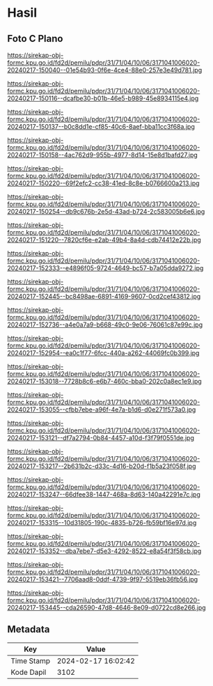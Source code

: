 # Hasil

## Foto C Plano

https://sirekap-obj-formc.kpu.go.id/fd2d/pemilu/pdpr/31/71/04/10/06/3171041006020-20240217-150040--01e54b93-0f6e-4ce4-88e0-257e3e49d781.jpg

https://sirekap-obj-formc.kpu.go.id/fd2d/pemilu/pdpr/31/71/04/10/06/3171041006020-20240217-150116--dcafbe30-b01b-46e5-b989-45e8934115e4.jpg

https://sirekap-obj-formc.kpu.go.id/fd2d/pemilu/pdpr/31/71/04/10/06/3171041006020-20240217-150137--b0c8dd1e-cf85-40c6-8aef-bba11cc3f68a.jpg

https://sirekap-obj-formc.kpu.go.id/fd2d/pemilu/pdpr/31/71/04/10/06/3171041006020-20240217-150158--4ac762d9-955b-4977-8d14-15e8d1bafd27.jpg

https://sirekap-obj-formc.kpu.go.id/fd2d/pemilu/pdpr/31/71/04/10/06/3171041006020-20240217-150220--69f2efc2-cc38-41ed-8c8e-b0766600a213.jpg

https://sirekap-obj-formc.kpu.go.id/fd2d/pemilu/pdpr/31/71/04/10/06/3171041006020-20240217-150254--db9c676b-2e5d-43ad-b724-2c583005b6e6.jpg

https://sirekap-obj-formc.kpu.go.id/fd2d/pemilu/pdpr/31/71/04/10/06/3171041006020-20240217-151220--7820cf6e-e2ab-49b4-8a4d-cdb74412e22b.jpg

https://sirekap-obj-formc.kpu.go.id/fd2d/pemilu/pdpr/31/71/04/10/06/3171041006020-20240217-152333--e4896f05-9724-4649-bc57-b7a05dda9272.jpg

https://sirekap-obj-formc.kpu.go.id/fd2d/pemilu/pdpr/31/71/04/10/06/3171041006020-20240217-152445--bc8498ae-6891-4169-9607-0cd2cef43812.jpg

https://sirekap-obj-formc.kpu.go.id/fd2d/pemilu/pdpr/31/71/04/10/06/3171041006020-20240217-152736--a4e0a7a9-b668-49c0-9e06-76061c87e99c.jpg

https://sirekap-obj-formc.kpu.go.id/fd2d/pemilu/pdpr/31/71/04/10/06/3171041006020-20240217-152954--ea0c1f77-6fcc-440a-a262-44069fc0b399.jpg

https://sirekap-obj-formc.kpu.go.id/fd2d/pemilu/pdpr/31/71/04/10/06/3171041006020-20240217-153018--7728b8c6-e6b7-460c-bba0-202c0a8ec1e9.jpg

https://sirekap-obj-formc.kpu.go.id/fd2d/pemilu/pdpr/31/71/04/10/06/3171041006020-20240217-153055--cfbb7ebe-a96f-4e7a-b1d6-d0e271f573a0.jpg

https://sirekap-obj-formc.kpu.go.id/fd2d/pemilu/pdpr/31/71/04/10/06/3171041006020-20240217-153121--df7a2794-0b84-4457-a10d-f3f79f0551de.jpg

https://sirekap-obj-formc.kpu.go.id/fd2d/pemilu/pdpr/31/71/04/10/06/3171041006020-20240217-153217--2b631b2c-d33c-4d16-b20d-f1b5a23f058f.jpg

https://sirekap-obj-formc.kpu.go.id/fd2d/pemilu/pdpr/31/71/04/10/06/3171041006020-20240217-153247--66dfee38-1447-468a-8d63-140a42291e7c.jpg

https://sirekap-obj-formc.kpu.go.id/fd2d/pemilu/pdpr/31/71/04/10/06/3171041006020-20240217-153315--10d31805-190c-4835-b726-fb59bf16e97d.jpg

https://sirekap-obj-formc.kpu.go.id/fd2d/pemilu/pdpr/31/71/04/10/06/3171041006020-20240217-153352--dba7ebe7-d5e3-4292-8522-e8a54f3f58cb.jpg

https://sirekap-obj-formc.kpu.go.id/fd2d/pemilu/pdpr/31/71/04/10/06/3171041006020-20240217-153421--7706aad8-0ddf-4739-9f97-5519eb36fb56.jpg

https://sirekap-obj-formc.kpu.go.id/fd2d/pemilu/pdpr/31/71/04/10/06/3171041006020-20240217-153445--cda26590-47d8-4646-8e09-d0722cd8e266.jpg


## Metadata

| Key        | Value               |
| ---------- | ------------------- |
| Time Stamp | 2024-02-17 16:02:42 |
| Kode Dapil | 3102                |



